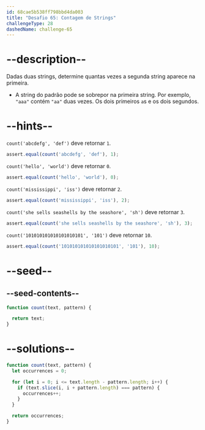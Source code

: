 ```yaml
---
id: 68cae5b538ff798bbd4da003
title: "Desafio 65: Contagem de Strings"
challengeType: 28
dashedName: challenge-65
---
```


# --description--

Dadas duas strings, determine quantas vezes a segunda string aparece na primeira.

- A string do padrão pode se sobrepor na primeira string. Por exemplo, `"aaa"` contém `"aa"` duas vezes. Os dois primeiros `a`s e os dois segundos.

# --hints--

`count('abcdefg', 'def')` deve retornar `1`.

```js
assert.equal(count('abcdefg', 'def'), 1);
```

`count('hello', 'world')` deve retornar `0`.

```js
assert.equal(count('hello', 'world'), 0);
```

`count('mississippi', 'iss')` deve retornar `2`.

```js
assert.equal(count('mississippi', 'iss'), 2);
```

`count('she sells seashells by the seashore', 'sh')` deve retornar `3`.

```js
assert.equal(count('she sells seashells by the seashore', 'sh'), 3);
```

`count('101010101010101010101', '101')` deve retornar `10`.

```js
assert.equal(count('101010101010101010101', '101'), 10);
```

# --seed--

## --seed-contents--

```js
function count(text, pattern) {

  return text;
}
```

# --solutions--

```js
function count(text, pattern) {
  let occurrences = 0;

  for (let i = 0; i <= text.length - pattern.length; i++) {
    if (text.slice(i, i + pattern.length) === pattern) {
      occurrences++;
    }
  }

  return occurrences;
}
```
